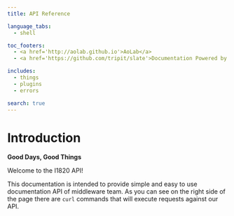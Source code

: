 ```yaml
---
title: API Reference

language_tabs:
  - shell

toc_footers:
  - <a href='http://aolab.github.io'>AoLab</a>
  - <a href='https://github.com/tripit/slate'>Documentation Powered by Slate</a>

includes:
  - things
  - plugins
  - errors

search: true
---
```


# Introduction
**Good Days, Good Things**

Welcome to the I1820 API!

This documentation is intended to provide
simple and easy to use documentation API of middleware team. As you can see
on the right side of the page there are `curl` commands that will execute
requests against our API.

